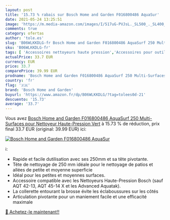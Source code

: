 ```yaml
---
layout: post
title: '15.73 % rabais sur Bosch Home and Garden F016800486 AquaSur'
date: 2021-05-24 13:25:51
image: 'https://m.media-amazon.com/images/I/517uG-PVJsL._SL500_._SL400_.jpg'
comments: true
category: ofertas
author: 'tole.es'
slug: 'B06WLKKDLG-fr Bosch Home and Garden F016800486 AquaSurf 250 Multi-...'
sku: 'B06WLKKDLG-fr'
tags: [ 'Accessoires nettoyeurs haute pression','Accessoires pour outillage de jardin','Aspirateurs, entretien des sols et nettoyeurs de vitres','Cuisine et Maison','Jardin','Nettoyeurs Vapeur et Polisseuses sol','Outillage de jardin motorisé','Pistolets et lances haute pression','Tondeuses et outillage de jardin motorisé','bosch home and garden', ]
actualPrice: 33.7 EUR
currency: EUR
price: 33.7
comparePrice: 39.99 EUR
prodname: 'Bosch Home and Garden F016800486 AquaSurf 250 Multi-Surfaces pour Nettoyeur Haute-Pression  Vert'
country: 'fr'
flag: '🇫🇷'
brand: 'Bosch Home and Garden'
buyurl: 'https://www.amazon.fr/dp/B06WLKKDLG/?tag=tolees0d-21'
descuento: '15.73'
average: '33.7'
---
```


Vous avez [Bosch Home and Garden F016800486 AquaSurf 250 Multi-Surfaces pour Nettoyeur Haute-Pression  Vert](https://www.amazon.fr/dp/B06WLKKDLG/?tag=tolees0d-21)  à  15.73 % de réduction, prix final  33.7 EUR (original: 39.99 EUR) ici:

[![Bosch Home and Garden F016800486 AquaSur](https://m.media-amazon.com/images/I/517uG-PVJsL._SL500_._SL400_.jpg)](https://www.amazon.fr/dp/B06WLKKDLG/?tag=tolees0d-21)

ℹ️:

- Rapide et facile dutilisation avec ses 250mm et sa tête pivotante.
- Tête de nettoyage de 250 mm idéale pour le nettoyage de patios et allées de petite et moyenne superficie
- Idéal pour les petites et moyennes surfaces.
- Accessoire compatible avec les Nettoyeurs Haute-Pression Bosch (sauf AQT 42-13, AQT 45-14 X et les Advanced Aquatak).
- La collerette entourant la brosse évite les éclaboussures sur les côtés
- Articulation pivotante pour un maniement facile et une efficacité maximale

[🛒 Achetez-le maintenant!!](https://www.amazon.fr/dp/B06WLKKDLG/?tag=tolees0d-21)

